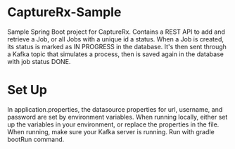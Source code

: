 # CaptureRx-Sample
Sample Spring Boot project for CaptureRx. Contains a REST API to add and retrieve a Job, or all Jobs with a unique id a status.
When a Job is created, its status is marked as IN PROGRESS in the database. It's then sent through a Kafka topic that simulates a process,
then is saved again in the database with job status DONE.

# Set Up
In application.properties, the datasource properties for url, username, and password are set by environment variables.
When running locally, either set up the variables in your environment, or replace the properties in the file.
When running, make sure your Kafka server is running. Run with gradle bootRun command.


